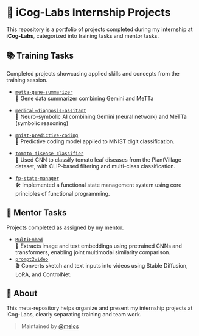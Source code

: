 # 🧠 iCog-Labs Internship Projects

This repository is a portfolio of projects completed during my internship at **iCog-Labs**, categorized into training tasks and mentor tasks.

## 📚 Training Tasks

Completed projects showcasing applied skills and concepts from the training session.

- [`metta-gene-summarizer`](https://github.com/melos-simeneh/metta-gene-summarizer)  
  🧬 Gene data summarizer combining Gemini and MeTTa

- [`medical-diagnosis-assitant`](https://github.com/melos-simeneh/neuro-symbolic-medical-diagnosis-assistant)  
  🔬 Neuro-symbolic AI combining Gemini (neural network) and MeTTa (symbolic reasoning)

- [`mnist-predictive-coding`](https://github.com/melos-simeneh/mnist-predictive-coding)  
  🧩 Predictive coding model applied to MNIST digit classification.

- [`tomato-disease-classifier`](https://github.com/melos-simeneh/tomato-disease-classifier)  
  🌿 Used CNN to classify tomato leaf diseases from the PlantVillage dataset, with CLIP-based filtering and multi-class classification.
- [`fp-state-manager`](https://github.com/melos-simeneh/fp-state-manager)  
  🛠️  Implemented a functional state management system using core principles of functional programming.

## 🤝 Mentor Tasks

Projects completed as assigned by my mentor.

- [`MultiEmbed`](https://github.com/melos-simeneh/MultiEmbed)  
  🤖 Extracts image and text embeddings using pretrained CNNs and transformers, enabling joint multimodal similarity comparison.
- [`prompt2video`](https://github.com/melos-simeneh/prompt2video)  
  🎬 Converts sketch and text inputs into videos using Stable Diffusion, LoRA, and ControlNet.

## 📌 About

This meta-repository helps organize and present my internship projects at iCog-Labs, clearly separating training and team work.

> Maintained by [@melos](https://github.com/melos-simeneh)
